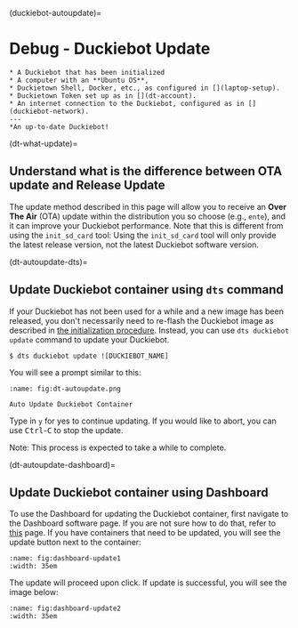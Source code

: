 (duckiebot-autoupdate)=
# Debug - Duckiebot Update 

```{needget}
* A Duckiebot that has been initialized
* A computer with an **Ubuntu OS**,
* Duckietown Shell, Docker, etc., as configured in [](laptop-setup).
* Duckietown Token set up as in [](dt-account).
* An internet connection to the Duckiebot, configured as in [](duckiebot-network).
---
*An up-to-date Duckiebot!

```

(dt-what-update)=
## Understand what is the difference between OTA update and Release Update 

The update method described in this page will allow you to receive an **Over The Air** (OTA) update within the distribution you so choose (e.g., `ente`), and it can improve your Duckiebot performance. Note that this is different from using the `init_sd_card` tool: Using the `init_sd_card` tool will only provide the latest release version, not the latest Duckiebot software version.

(dt-autoupdate-dts)=
## Update Duckiebot container using `dts` command 

If your Duckiebot has not been used for a while and a new image has been released, you don't necessarily need to re-flash the Duckiebot image as described in [the initialization procedure](setup-duckiebot). Instead, you can use `dts duckiebot update` command to update your Duckiebot.

    $ dts duckiebot update ![DUCKIEBOT_NAME]

You will see a prompt similar to this:

```{figure} ../../_images/dt-autoupdate.png
:name: fig:dt-autoupdate.png

Auto Update Duckiebot Container
```

Type in `y` for yes to continue updating. If you would like to abort, you can use <kbd>Ctrl</kbd>-<kbd>C</kbd> to stop the update.

Note: This process is expected to take a while to complete.

(dt-autoupdate-dashboard)=
## Update Duckiebot container using Dashboard 

To use the Dashboard for updating the Duckiebot container, first navigate to the Dashboard software page. If you are not sure how to do that, refer to [this](dashboard-tutorial-software) page. If you have containers that need to be updated, you will see the update button next to the container:

```{figure} ../../_images/dashboard-update1.png
:name: fig:dashboard-update1
:width: 35em

```

The update will proceed upon click. If update is successful, you will see the image below:

```{figure} ../../_images/dashboard-update2.png
:name: fig:dashboard-update2
:width: 35em

```
